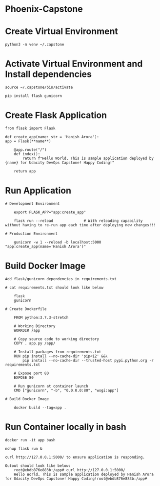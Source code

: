 # Phoenix-Capstone

# Create Virtual Environment

    python3 -m venv ~/.capstone

# Activate Virtual Environment and Install dependencies

    source ~/.capstone/bin/activate

    pip install flask gunicorn

# Create Flask Application

    from flask import Flask

    def create_app(name: str = 'Hanish Arora'):
    app = Flask(**name**)

        @app.route("/")
        def index():
            return f"Hello World, This is sample application deployed by {name} for Udacity DevOps Capstone! Happy Coding!"

        return app

# Run Application

    # Development Environment

        export FLASK_APP="app:create_app"

        flask run --reload              # With reloading capability without having to re-run app each time after deploying new changes!!!

    # Production Environment

        gunicorn -w 1 --reload -b localhost:5000 "app:create_app(name='Hanish Arora')"

# Build Docker Image

    Add flask/gunicorn dependencies in requirements.txt

    # cat requirements.txt should look like below

        flask
        gunicorn

    # Create Dockerfile

        FROM python:3.7.3-stretch

        # Working Directory
        WORKDIR /app

        # Copy source code to working directory
        COPY . app.py /app/

        # Install packages from requirements.txt
        RUN pip install --no-cache-dir 'pip<12' &&\
            pip install --no-cache-dir --trusted-host pypi.python.org -r requirements.txt

        # Expose port 80
        EXPOSE 80

        # Run gunicorn at container launch
        CMD ["gunicorn", "-b", "0.0.0.0:80", "wsgi:app"]

    # Build Docker Image

        docker build --tag=app .

# Run Container locally in bash

    docker run -it app bash

    nohup flask run &

    curl http://127.0.0.1:5000/ to ensure application is responding.

    Outout should look like below:
        root@ebdb876e883b:/app# curl http://127.0.0.1:5000/
        Hello World, This is sample application deployed by Hanish Arora for Udacity DevOps Capstone! Happy Coding!root@ebdb876e883b:/app#
